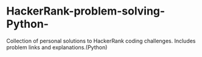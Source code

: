 # HackerRank-problem-solving-Python-
Collection of personal solutions to HackerRank coding challenges. Includes problem links and explanations.(Python)

